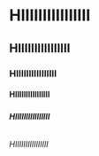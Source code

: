 # <h1> HIIIIIIIIIIIIIIII
  ## <h2> HIIIIIIIIIIIIIIII
  ### <h3> HIIIIIIIIIIIIIIII
  #### <h4> HIIIIIIIIIIIIIIII
  ##### <h5> HIIIIIIIIIIIIIIII
  ###### <h6> HIIIIIIIIIIIIIIII
